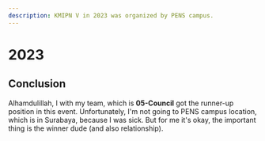 ```yaml
---
description: KMIPN V in 2023 was organized by PENS campus.
---
```


# 2023

## Conclusion

Alhamdulillah, I with my team, which is **05-Council** got the runner-up position in this event. Unfortunately, I'm not going to PENS campus location, which is in Surabaya, because I was sick. But for me it's okay, the important thing is the winner dude (and also relationship).
